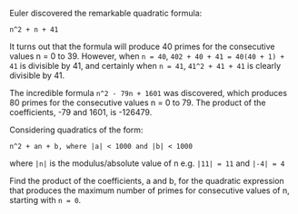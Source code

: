 Euler discovered the remarkable quadratic formula:

~~~
n^2 + n + 41
~~~

It turns out that the formula will produce 40 primes for the consecutive values n = 0 to 39.
However, when `n = 40`, `402 + 40 + 41 = 40(40 + 1) + 41` is divisible by 41, and certainly when `n = 41`, `41^2 + 41 + 41` is clearly divisible by 41.

The incredible formula  `n^2 - 79n + 1601` was discovered, which produces 80 primes for the consecutive values n = 0 to 79. The product of the coefficients, -79 and 1601, is -126479.

Considering quadratics of the form:

~~~
n^2 + an + b, where |a| < 1000 and |b| < 1000
~~~

where `|n|` is the modulus/absolute value of n
e.g. `|11| = 11` and `|-4| = 4`

Find the product of the coefficients, a and b, for the quadratic expression that produces the maximum number of primes for consecutive values of n, starting with `n = 0`.